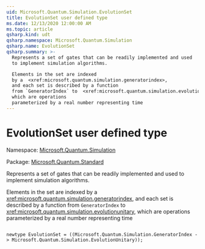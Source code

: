 ```yaml
---
uid: Microsoft.Quantum.Simulation.EvolutionSet
title: EvolutionSet user defined type
ms.date: 12/13/2020 12:00:00 AM
ms.topic: article
qsharp.kind: udt
qsharp.namespace: Microsoft.Quantum.Simulation
qsharp.name: EvolutionSet
qsharp.summary: >-
  Represents a set of gates that can be readily implemented and used
  to implement simulation algorithms.

  Elements in the set are indexed
  by a  <xref:microsoft.quantum.simulation.generatorindex>,
  and each set is described by a function
  from `GeneratorIndex` to  <xref:microsoft.quantum.simulation.evolutionunitary>,
  which are operations
  parameterized by a real number representing time
---
```


# EvolutionSet user defined type

Namespace: [Microsoft.Quantum.Simulation](xref:Microsoft.Quantum.Simulation)

Package: [Microsoft.Quantum.Standard](https://nuget.org/packages/Microsoft.Quantum.Standard)


Represents a set of gates that can be readily implemented and usedto implement simulation algorithms.Elements in the set are indexedby a  <xref:microsoft.quantum.simulation.generatorindex>,and each set is described by a functionfrom `GeneratorIndex` to  <xref:microsoft.quantum.simulation.evolutionunitary>,which are operationsparameterized by a real number representing time

```qsharp

newtype EvolutionSet = ((Microsoft.Quantum.Simulation.GeneratorIndex -> Microsoft.Quantum.Simulation.EvolutionUnitary));
```

